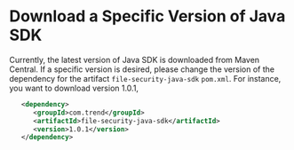 # Download a Specific Version of Java SDK

Currently, the latest version of Java SDK is downloaded from Maven Central. If a specific version is desired, please change the version of the dependency for the artifact `file-security-java-sdk` `pom.xml`. For instance, you want to download version 1.0.1,

```xml
   <dependency>
      <groupId>com.trend</groupId>
      <artifactId>file-security-java-sdk</artifactId>
      <version>1.0.1</version>
   </dependency>
   ```
